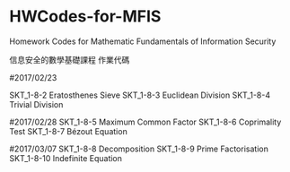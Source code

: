 # HWCodes-for-MFIS
 
Homework Codes for Mathematic Fundamentals of Information Security
 
信息安全的數學基礎課程 作業代碼


#2017/02/23

SKT_1-8-2  Eratosthenes Sieve
SKT_1-8-3  Euclidean Division
SKT_1-8-4  Trivial Division


#2017/02/28
SKT_1-8-5  Maximum Common Factor
SKT_1-8-6  Coprimality Test
SKT_1-8-7  Bézout Equation


#2017/03/07
SKT_1-8-8  Decomposition
SKT_1-8-9  Prime Factorisation
SKT_1-8-10 Indefinite Equation